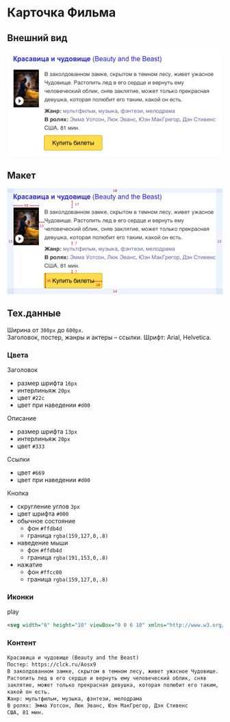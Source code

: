 # Карточка Фильма

## Внешний вид

![](https://github.com/drop/movie-card-task/blob/master/images/afisha.png)

## Макет

![](https://github.com/drop/movie-card-task/blob/master/images/afisha_sizes.png)

## Тех.данные

Ширина от `300px` до `600px`.  
Заголовок, постер, жанры и актеры – ссылки.
Шрифт: Arial, Helvetica.

### Цвета

Заголовок
- размер шрифта `16px`
- интерлиньяж `20px`
- цвет `#22c`
- цвет при наведении `#d00`

Описание
- размер шрифта `13px`
- интерлиньяж `20px`
- цвет `#333`

Ссылки
- цвет `#669`
- цвет при наведении `#d00`

Кнопка
- скругление углов `3px`
- цвет шрифта `#000`
- обычное состояние
  - фон `#ffdb4d`
  - граница `rgba(159,127,0,.8)`
- наведение мыши 
  - фон `#ffdb4d`
  - граница `rgba(191,153,0,.8)`
- нажатие
  - фон `#ffcc00`
  - граница `rgba(159,127,0,.8)`

### Иконки

play
```svg
<svg width="6" height="10" viewBox="0 0 6 10" xmlns="http://www.w3.org/2000/svg"><path d="M0 0v10l6-5z" fill="#333" fill-rule="evenodd"/></svg>
```

### Контент

```
Красавица и чудовище (Beauty and the Beast)
Постер: https://clck.ru/Aosx9
В заколдованном замке, скрытом в темном лесу, живет ужасное Чудовище. Растопить лед в его сердце и вернуть ему человеческий облик, сняв заклятие, может только прекрасная девушка, которая полюбит его таким, какой он есть.
Жанр: мультфильм, музыка, фэнтези, мелодрама
В ролях: Эмма Уотсон, Люк Эванс, Юэн МакГрегор, Дэн Стивенс
США, 81 мин.
```
